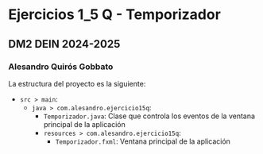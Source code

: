# Ejercicios 1_5 Q - Temporizador
## DM2 DEIN 2024-2025
### Alesandro Quirós Gobbato

La estructura del proyecto es la siguiente:
- `src > main`:
  - `java > com.alesandro.ejercicio15q`:
    - `Temporizador.java`: Clase que controla los eventos de la ventana principal de la aplicación
    - `resources > com.alesandro.ejercicio15q`:
      - `Temporizador.fxml`: Ventana principal de la aplicación